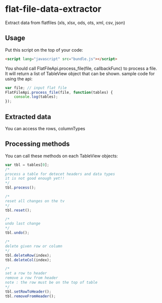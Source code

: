 # flat-file-data-extractor
Extract data from flatfiles (xls, xlsx, ods, ots, xml, csv, json)


## Usage
Put this script on the top of your code:
```html
<script lang="javascript" src="bundle.js"></script>
```

You should call FlatFileApi.process_file(file, callbackFunc) to process a file. It will return a list of TableView object that can be shown.
sample code for using the api:
```js
var file; // input flat file
FlatFileApi.process_file(file, function(tables) {
	console.log(tables);
});
```

## Extracted data
You can access the rows, columnTypes
## Processing methods
You can call these methods on each TableView objects:
```js
var tbl = tables[0];
/*  
process a table for detecet headers and data types
it is not good enough yet!!
*/
tbl.process();

/*
reset all changes on the tv
*/
tbl.reset();

/*
undo last change
*/
tbl.undo();

/*
delete given row or column
*/
tbl.deleteRow(index);
tbl.deleteCol(index);

/*
set a row to header
remove a row from header
note : the row must be on the top of table
*/
tbl.setRowToHeader();
tbl.removeFromHeader();
